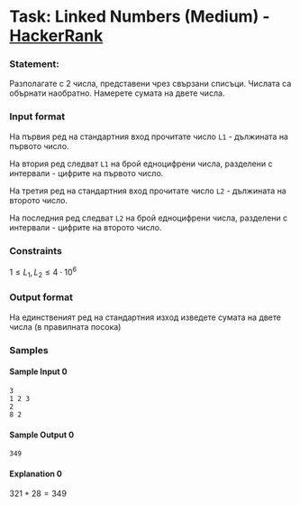 # Task: Linked Numbers (Medium) - [HackerRank](<https://www.hackerrank.com/contests/exam-2022-part2-sda/challenges/linked-numbers/problem>)


### Statement:

Разполагате с 2 числа, представени чрез свързани списъци. Числата са обърнати наобратно. Намерете сумата на двете числа.


### Input format

На първия ред на стандартния вход прочитате число ```L1``` - дължината на първото число.

На втория ред следват ```L1``` на брой едноцифрени числа, разделени с интервали - цифрите на първото число.

На третия ред на стандартния вход прочитате число ```L2``` - дължината на второто число.

На последния ред следват ```L2``` на брой едноцифрени числа, разделени с интервали - цифрите на второто число.


### Constraints

$1 \le L_1,L_2 \le 4 \cdot 10^6$

### Output format

На единственият ред на стандартния изход изведете сумата на двете числа (в правилната посока)


### Samples


#### Sample Input 0
```
3
1 2 3
2
8 2
```

#### Sample Output 0
```
349
```

#### Explanation 0
$321+28=349$